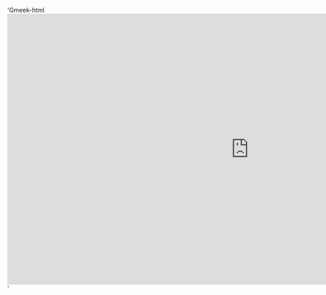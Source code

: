 'Gmeek-html<iframe width="1108" height="623" src="https://www.youtube.com/embed/-vVCHxEWLGc" title="[7～8讲/全8讲] 庄子哲学导读/陈怡 程钢 清华大学公开课 | 庄子内篇解析 道德经 逍遥游 齐物论 养生主 人间世 德充符 大宗师 应帝王" frameborder="0" allow="accelerometer; autoplay; clipboard-write; encrypted-media; gyroscope; picture-in-picture; web-share" referrerpolicy="strict-origin-when-cross-origin" allowfullscreen></iframe>'